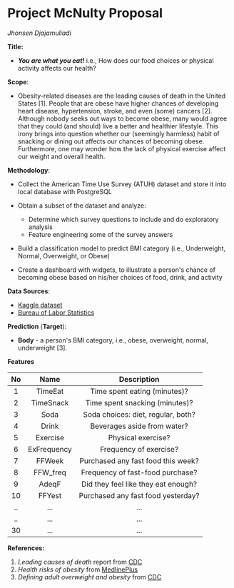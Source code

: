 # Project McNulty Proposal

*Jhonsen Djajamuliadi*



**Title:**

- _**You are what you eat!**_  i.e., How does our food choices or physical activity affects our health?



**Scope**: 

- Obesity-related diseases are the leading causes of death in the United States [1]. People that are obese have higher chances of developing heart disease, hypertension, stroke, and even (some) cancers [2]. Although nobody seeks out ways to become obese, many would agree that they could (and should) live a better and healthier lifestyle. This irony brings into question whether our (seemingly harmless) habit of snacking or dining out affects our chances of becoming obese. Furthermore, one may wonder how the lack of physical exercise affect our weight and overall health.  

  

**Methodology**: 

- Collect the American Time Use Survey (ATUH) dataset and store it into local database with PostgreSQL 

- Obtain a subset of the dataset and analyze: 

  - Determine which survey questions to include and do exploratory analysis
  - Feature engineering some of the survey answers 

- Build a classification model to predict BMI category (i.e., Underweight, Normal, Overweight, or Obese)

- Create a dashboard with widgets, to illustrate a person's chance of becoming obese based on his/her choices of food, drink, and activity

    

**Data Sources**:  

- [Kaggle dataset](https://www.kaggle.com/bls/eating-health-module-dataset)
- [Bureau of Labor Statistics](https://www.bls.gov/tus/ehdatafiles.htm)



**Prediction** (**Target**):  

- **Body** - a person's BMI category, i.e., obese, overweight, normal, underweight [3].  



**Features**  

|  No  |  **Name**   |           **Description**           |
| :--: | :---------: | :---------------------------------: |
|  1   |   TimeEat   |    Time spent eating (minutes)?     |
|  2   |  TimeSnack  |   Time spent snacking (minutes)?    |
|  3   |    Soda     | Soda choices: diet, regular, both?  |
|  4   |    Drink    |     Beverages aside from water?     |
|  5   |  Exercise   |         Physical exercise?          |
|  6   | ExFrequency |       Frequency of exercise?        |
|  7   |   FFWeek    | Purchased any fast food this week?  |
|  8   |  FFW_freq   |  Frequency of fast-food purchase?   |
|  9   |    AdeqF    | Did they feel like they eat enough? |
|  10  |   FFYest    | Purchased any fast food yesterday?  |
|  ..  |     ...     |                 ...                 |
|  ..  |     ...     |                 ...                 |
|  30  |     ...     |                 ...                 |

 **References:**

1. *Leading causes of death* report from [CDC](https://www.cdc.gov/nchs/fastats/leading-causes-of-death.htm)
2. *Health risks of obesity* from [MedlinePlus](https://medlineplus.gov/ency/patientinstructions/000348.htm)
3. *Defining adult overweight and obesity* from [CDC]( https://www.cdc.gov/obesity/adult/defining.html)

